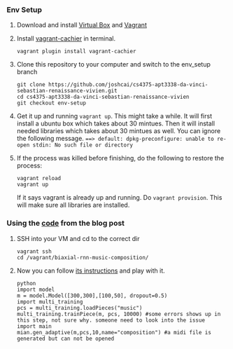### Env Setup
1. Download and install [Virtual Box](https://www.virtualbox.org/wiki/Downloads) and [Vagrant](https://www.vagrantup.com/downloads.html)
2. Install [vagrant-cachier](https://github.com/fgrehm/vagrant-cachier) in terminal.

    ```
    vagrant plugin install vagrant-cachier
    ```

3. Clone this repository to your computer and switch to the env_setup branch

    ```
    git clone https://github.com/joshcai/cs4375-apt3338-da-vinci-sebastian-renaissance-vivien.git
    cd cs4375-apt3338-da-vinci-sebastian-renaissance-vivien
    git checkout env-setup
    ```
4. Get it up and running `vagrant up`. This might take a while. It will first install a ubuntu box which takes about 30 mintues. Then it will install needed libraries which takes about 30 mintues as well.
You can ignore the following message. `==> default: dpkg-preconfigure: unable to re-open stdin: No such file or directory`
5. If the process was killed before finishing, do the following to restore the process:

    ```
    vagrant reload
    vagrant up
    ```
    If it says vagrant is already up and running. Do `vagrant provision`. This will make sure all libraries are installed.

### Using the [code](https://github.com/hexahedria/biaxial-rnn-music-composition) from the blog post
1. SSH into your VM and cd to the correct dir

    ```
    vagrant ssh
    cd /vagrant/biaxial-rnn-music-composition/
    ```
2. Now you can follow [its instructions](https://github.com/hexahedria/biaxial-rnn-music-composition) and play with it.

    ```
    python
    import model
    m = model.Model([300,300],[100,50], dropout=0.5)
    import multi_training
    pcs = multi_training.loadPieces("music")
    multi_training.trainPiece(m, pcs, 10000) #some errors shows up in this step, not sure why. someone need to look into the issue
    import main
    mian.gen_adaptive(m,pcs,10,name="composition") #a midi file is generated but can not be opened
    ```